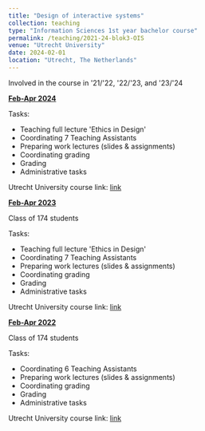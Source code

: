 ```yaml
---
title: "Design of interactive systems"
collection: teaching
type: "Information Sciences 1st year bachelor course"
permalink: /teaching/2021-24-blok3-OIS
venue: "Utrecht University"
date: 2024-02-01
location: "Utrecht, The Netherlands"
---
```


Involved in the course in '21/'22, '22/'23, and '23/'24

<u><b>Feb-Apr 2024</b></u>

Tasks:
* Teaching full lecture 'Ethics in Design'
* Coordinating 7 Teaching Assistants
* Preparing work lectures (slides & assignments)
* Coordinating grading
* Grading
* Administrative tasks

Utrecht University course link: [link](https://osiris-student.uu.nl/#/onderwijscatalogus/extern/cursus?cursuscode=INFOB1OIS&taal=en&collegejaar=2023)

<u><b>Feb-Apr 2023</b></u>

Class of 174 students

Tasks:
* Teaching full lecture 'Ethics in Design'
* Coordinating 7 Teaching Assistants
* Preparing work lectures (slides & assignments)
* Coordinating grading
* Grading
* Administrative tasks

Utrecht University course link: [link](https://osiris-student.uu.nl/#/onderwijscatalogus/extern/cursus?cursuscode=INFOB1OIS&taal=en&collegejaar=2022)

<u><b>Feb-Apr 2022</b></u>

Class of 174 students

Tasks:
* Coordinating 6 Teaching Assistants
* Preparing work lectures (slides & assignments)
* Coordinating grading
* Grading
* Administrative tasks

Utrecht University course link: [link](https://osiris-student.uu.nl/#/onderwijscatalogus/extern/cursus?cursuscode=INFOB1OIS&taal=en&collegejaar=2021)
